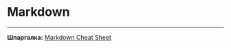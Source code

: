 # Markdown

---

**Шпаргалка:** [Markdown Cheat Sheet](https://www.markdownguide.org/cheat-sheet/ "Тут шпора!")
